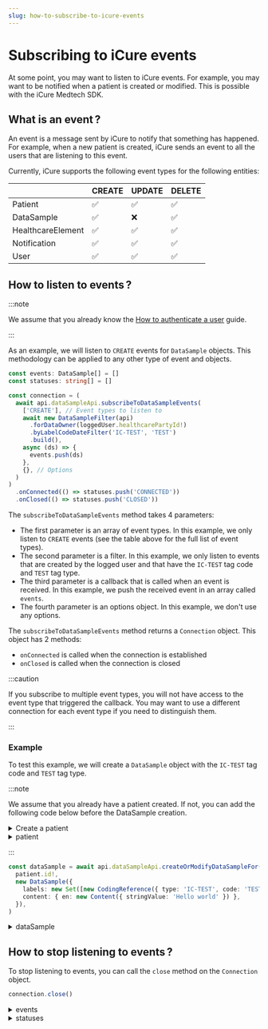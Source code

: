 ```yaml
---
slug: how-to-subscribe-to-icure-events
---
```


# Subscribing to iCure events

At some point, you may want to listen to iCure events. For example, you may want to be notified when a patient is created or modified. This is possible with the iCure Medtech SDK.

## What is an event&#8239;?

An event is a message sent by iCure to notify that something has happened. For example, when a new patient is created, iCure sends an event to all the users that are listening to this event.

Currently, iCure supports the following event types for the following entities:

|                   | CREATE | UPDATE | DELETE |
| ----------------- | ------ | ------ | ------ |
| Patient           | ✅     | ✅     | ✅     |
| DataSample        | ✅     | ❌     | ✅     |
| HealthcareElement | ✅     | ✅     | ✅     |
| Notification      | ✅     | ✅     | ✅     |
| User              | ✅     | ✅     | ✅     |

## How to listen to events&#8239;?

:::note

We assume that you already know the [How to authenticate a user]({{sdk}}/how-to/how-to-authenticate-a-user/index.md) guide.

:::

As an example, we will listen to `CREATE` events for `DataSample` objects. This methodology can be applied to any other type of event and objects.

<!-- file://code-samples/{{sdk}}/how-to/websocket/index.mts snippet:can listen to dataSample events-->
```typescript
const events: DataSample[] = []
const statuses: string[] = []

const connection = (
  await api.dataSampleApi.subscribeToDataSampleEvents(
    ['CREATE'], // Event types to listen to
    await new DataSampleFilter(api)
      .forDataOwner(loggedUser.healthcarePartyId!)
      .byLabelCodeDateFilter('IC-TEST', 'TEST')
      .build(),
    async (ds) => {
      events.push(ds)
    },
    {}, // Options
  )
)
  .onConnected(() => statuses.push('CONNECTED'))
  .onClosed(() => statuses.push('CLOSED'))
```

The `subscribeToDataSampleEvents` method takes 4 parameters:

- The first parameter is an array of event types. In this example, we only listen to `CREATE` events (see the table above for the full list of event types).
- The second parameter is a filter. In this example, we only listen to events that are created by the logged user and that have the `IC-TEST` tag code and `TEST` tag type.
- The third parameter is a callback that is called when an event is received. In this example, we push the received event in an array called `events`.
- The fourth parameter is an options object. In this example, we don't use any options.

The `subscribeToDataSampleEvents` method returns a `Connection` object. This object has 2 methods:

- `onConnected` is called when the connection is established
- `onClosed` is called when the connection is closed

:::caution

If you subscribe to multiple event types, you will not have access to the event type that triggered the callback. You may want to use a different connection for each event type if you need to distinguish them.

:::

### Example

To test this example, we will create a `DataSample` object with the `IC-TEST` tag code and `TEST` tag type.

:::note

We assume that you already have a patient created. If not, you can add the following code below before the DataSample creation.

<details>
  <summary>Create a patient</summary>

<!-- file://code-samples/{{sdk}}/how-to/websocket/index.mts snippet:create a patient for websocket-->
```typescript
const patient = await api.patientApi.createOrModifyPatient(
  new Patient({
    firstName: 'John',
    lastName: 'Snow',
    note: 'Winter is coming',
  }),
)
```

</details>

<!-- output://code-samples/{{sdk}}/how-to/websocket/patient.txt -->
<details>
<summary>patient</summary>

```json
{
  "id": "9148d804-111b-4c19-a02a-2e405bc72fed",
  "languages": [],
  "active": true,
  "parameters": {},
  "rev": "1-0e69a95a5199b9bf4f34dfbd4868f0e5",
  "created": 1679928181117,
  "modified": 1679928181117,
  "author": "f7ec463c-44b4-414e-9e7f-f2cc0967cc01",
  "responsible": "b16baab3-b6a3-42a0-b4b5-8dc8e00cc806",
  "firstName": "John",
  "lastName": "Snow",
  "note": "Winter is coming",
  "identifiers": [],
  "labels": {},
  "codes": {},
  "names": [
    {
      "firstNames": [
        "John"
      ],
      "prefix": [],
      "suffix": [],
      "lastName": "Snow",
      "text": "Snow John",
      "use": "official"
    }
  ],
  "addresses": [],
  "gender": "unknown",
  "birthSex": "unknown",
  "mergedIds": {},
  "deactivationReason": "none",
  "personalStatus": "unknown",
  "partnerships": [],
  "patientHealthCareParties": [],
  "patientProfessions": [],
  "properties": {},
  "systemMetaData": {
    "hcPartyKeys": {},
    "privateKeyShamirPartitions": {},
    "aesExchangeKeys": {},
    "transferKeys": {},
    "encryptedSelf": "B50sdC+IBLpgiqynG6ldjE9OMsbU+OflKKsfpznPFTLJvwqgz/XPSvdq/sOQo4Bg",
    "secretForeignKeys": [],
    "cryptedForeignKeys": {},
    "delegations": {
      "b16baab3-b6a3-42a0-b4b5-8dc8e00cc806": {}
    },
    "encryptionKeys": {
      "b16baab3-b6a3-42a0-b4b5-8dc8e00cc806": {}
    }
  }
}
```
</details>

:::

<!-- file://code-samples/{{sdk}}/how-to/websocket/index.mts snippet:create a dataSample for websocket-->
```typescript
const dataSample = await api.dataSampleApi.createOrModifyDataSampleFor(
  patient.id!,
  new DataSample({
    labels: new Set([new CodingReference({ type: 'IC-TEST', code: 'TEST' })]),
    content: { en: new Content({ stringValue: 'Hello world' }) },
  }),
)
```

<!-- output://code-samples/{{sdk}}/how-to/websocket/dataSample.txt -->
<details>
<summary>dataSample</summary>

```json
{
  "id": "6a0e9b7d-12ab-43f1-8d12-862fc26db631",
  "qualifiedLinks": {},
  "batchId": "d6e48192-0d44-483b-abbe-b6544c9543f2",
  "index": 0,
  "valueDate": 20230327144301,
  "openingDate": 20230327144301,
  "created": 1679928181474,
  "modified": 1679928181473,
  "author": "f7ec463c-44b4-414e-9e7f-f2cc0967cc01",
  "responsible": "b16baab3-b6a3-42a0-b4b5-8dc8e00cc806",
  "identifiers": [],
  "healthcareElementIds": {},
  "canvasesIds": {},
  "content": {
    "en": {
      "stringValue": "Hello world",
      "compoundValue": [],
      "ratio": [],
      "range": []
    }
  },
  "codes": {},
  "labels": {},
  "systemMetaData": {
    "secretForeignKeys": [
      "c643480a-faa7-4068-a6b3-fed0999340f1"
    ],
    "cryptedForeignKeys": {
      "b16baab3-b6a3-42a0-b4b5-8dc8e00cc806": {}
    },
    "delegations": {
      "b16baab3-b6a3-42a0-b4b5-8dc8e00cc806": {}
    },
    "encryptionKeys": {
      "b16baab3-b6a3-42a0-b4b5-8dc8e00cc806": {}
    }
  }
}
```
</details>

## How to stop listening to events&#8239;?

To stop listening to events, you can call the `close` method on the `Connection` object.

<!-- file://code-samples/{{sdk}}/how-to/websocket/index.mts snippet:close the connection-->
```typescript
connection.close()
```

<!-- output://code-samples/{{sdk}}/how-to/websocket/events.txt -->
<details>
<summary>events</summary>

```text
[
  {
    "id": "6a0e9b7d-12ab-43f1-8d12-862fc26db631",
    "qualifiedLinks": {},
    "batchId": "d6e48192-0d44-483b-abbe-b6544c9543f2",
    "index": 0,
    "valueDate": 20230327144301,
    "openingDate": 20230327144301,
    "created": 1679928181474,
    "modified": 1679928181473,
    "author": "f7ec463c-44b4-414e-9e7f-f2cc0967cc01",
    "responsible": "b16baab3-b6a3-42a0-b4b5-8dc8e00cc806",
    "identifiers": [],
    "healthcareElementIds": {},
    "canvasesIds": {},
    "content": {
      "en": {
        "stringValue": "Hello world",
        "compoundValue": [],
        "ratio": [],
        "range": []
      }
    },
    "codes": {},
    "labels": {},
    "systemMetaData": {
      "secretForeignKeys": [
        "c643480a-faa7-4068-a6b3-fed0999340f1"
      ],
      "cryptedForeignKeys": {
        "b16baab3-b6a3-42a0-b4b5-8dc8e00cc806": {}
      },
      "delegations": {
        "b16baab3-b6a3-42a0-b4b5-8dc8e00cc806": {}
      },
      "encryptionKeys": {
        "b16baab3-b6a3-42a0-b4b5-8dc8e00cc806": {}
      }
    }
  }
]
```
</details>

<!-- output://code-samples/{{sdk}}/how-to/websocket/statuses.txt -->
<details>
<summary>statuses</summary>

```text
[
  "CONNECTED",
  "CLOSED"
]
```
</details>
